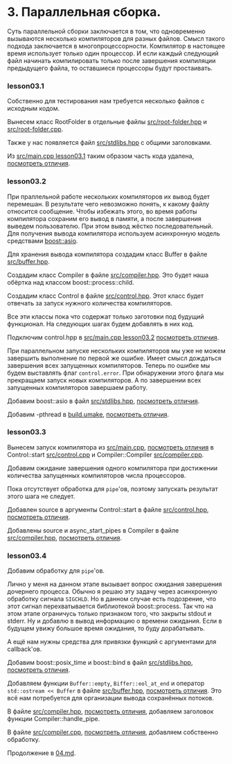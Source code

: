 # 3. Параллельная сборка.

Суть параллельной сборки заключается в том, что одновременно вызываются несколько компиляторов для разных файлов. Смысл такого подхода заключается в многопроцессорности. Компилятор в настоящее время использует только один процессор. И если каждый следующий файл начинать компилировать только после завершения компиляции предыдущего файла, то оставшиеся процессоры будут простаивать.

### lesson03.1

Собственно для тестирования нам требуется несколько файлов с исходным кодом.

Вынесем класс RootFolder в отдельные файлы [src/root-folder.hpp](/../lesson03.1/src/root-folder.hpp) и [src/root-folder.cpp](/../lesson03.1/src/root-folder.cpp).

Также у нас появляется файл [src/stdlibs.hpp](/../lesson03.1/src/stdlibs.hpp) с общими заголовками.

Из [src/main.cpp lesson03.1](/../lesson03.1/src/main.cpp) таким образом часть кода удалена, [посмотреть отличия](/../../compare/c030..c031).

### lesson03.2

При праллельной работе нескольких компиляторов их вывод будет перемешан. В результате чего невозможно понять, к какому файлу относится сообщение. Чтобы избежать этого, во время работы компилятора сохраним его вывод в памяти, а после завершения выведем пользователю. При этом вывод жёстко последовательный. Для получения вывода компилятора используем асинхронную модель средствами [boost::asio](https://www.boost.org/doc/libs/1_84_0/doc/html/boost_asio.html).

Для хранения вывода компилятора создадим класс Buffer в файле [src/buffer.hpp](/../lesson03.2/src/buffer.hpp).

Создадим класс Compiler в файле [src/compiler.hpp](/../lesson03.2/src/compiler.hpp). Это будет наша обёртка над классом boost::process::child.

Создадим класс Control в файле [src/control.hpp](/../lesson03.2/src/control.hpp). Этот класс будет отвечать за запуск нужного количества компиляторов.

Все эти классы пока что содержат только заготовки под будущий функционал. На следующих шагах будем добавлять в них код.

Подключим control.hpp в [src/main.cpp lesson03.2](/../lesson03.2/src/main.cpp) [посмотреть отличия](/../../compare/c031..c032).

При параллельном запуске нескольких компиляторов мы уже не можем завершить выполнение по первой же ошибке. Имеет смысл дождаться завершения всех запущенных компиляторов. Теперь по ошибке мы будем выставлять флаг `control.error`. При обнаружении этого флага мы прекращаем запуск новых компиляторов. А по завершении всех запущенных компиляторов завершаем работу.

Добавим boost::asio в файл [src/stdlibs.hpp](/../lesson03.2/src/stdlibs.hpp), [посмотреть отличия](/../../compare/c032a..c032b).

Добавим -pthread в [build.umake](/../lesson03.2/src/build.umake), [посмотреть отличия](/../../compare/c032b..c032c).

### lesson03.3

Вынесем запуск компилятора из [src/main.cpp](/../lesson03.3/src/main.cpp), [посмотреть отличия](/../../compare/c033..c033a) в Control::start [src/control.cpp](/../lesson03.3/src/control.cpp) и Compiler::Compiler [src/compiler.cpp](/../lesson03.3/src/compiler.cpp).

Добавим ожидание завершения одного компилятора при достижении количества запущенных компиляторов числа процессоров.

Пока отсутствует обработка для `pipe`'ов, поэтому запускать результат этого шага не следует.

Добавлен source в аргументы Control::start в файле [src/control.hpp](/../lesson03.3/src/control.hpp), [посмотреть отличия](/../../compare/c033a..c033b).

Добавлены source и async_start_pipes в Compiler в файле [src/compiler.hpp](/../lesson03.3/src/compiler.hpp), [посмотреть отличия](/../../compare/c033b..c033c).

### lesson03.4

Добавим обработку для `pipe`'ов.

Лично у меня на данном этапе вызывает вопрос ожидания завершения дочернего процесса. Обычно я решаю эту задачу через асинхронную обработку сигнала `SIGCHLD`. Но в данном случае есть подозрение, что этот сигнал перехватывается библиотекой boost::process. Так что на этом этапе ограничусь только признаком того, что закрыты stdout и stderr. Ну и добавлю в вывод информацию о времени ожидания. Если в будущем увижу большое время ожидания, то буду дорабатывать.

А ещё нам нужны средства для привязки функций с аргументами для callback'ов.

Добавим boost::posix_time и boost::bind в файл [src/stdlibs.hpp](/../lesson03.4/src/stdlibs.hpp), [посмотреть отличия](/../../compare/c034a..c034b).

Добавляем функции `Buffer::empty`, `Biffer::eol_at_end` и оператор `std::ostream << Buffer` в файле [src/buffer.hpp](/../lesson03.4/src/buffer.hpp), [посмотреть отличия](/../../compare/c034b..c034c). Это всё нам потребуется для организации вывода сохранённых потоков.

В файле [src/compiler.hpp](/../lesson03.4/src/compiler.hpp), [посмотреть отличия](/../../compare/c034c..c034d), добавляем заголовок функции Compiler::handle_pipe.

В файле [src/compiler.сpp](/../lesson03.4/src/compiler.cpp), [посмотреть отличия](/../../compare/c034d..c034e), добавляем собственно обработку.

Продолжение в [04.md](04.md).
